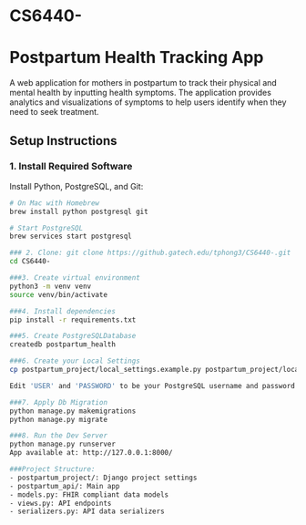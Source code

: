 # CS6440-
# Postpartum Health Tracking App

A web application for mothers in postpartum to track their physical and mental health by inputting health symptoms. The application provides analytics and visualizations of symptoms to help users identify when they need to seek treatment.

## Setup Instructions

### 1. Install Required Software

Install Python, PostgreSQL, and Git:
```bash
# On Mac with Homebrew
brew install python postgresql git

# Start PostgreSQL
brew services start postgresql

### 2. Clone: git clone https://github.gatech.edu/tphong3/CS6440-.git
cd CS6440-

###3. Create virtual environment
python3 -m venv venv
source venv/bin/activate

###4. Install dependencies
pip install -r requirements.txt

###5. Create PostgreSQLDatabase
createdb postpartum_health

###6. Create your Local Settings 
cp postpartum_project/local_settings.example.py postpartum_project/local_settings.py

Edit 'USER' and 'PASSWORD' to be your PostgreSQL username and password

###7. Apply Db Migration
python manage.py makemigrations
python manage.py migrate

###8. Run the Dev Server
python manage.py runserver
App available at: http://127.0.0.1:8000/

###Project Structure:
- postpartum_project/: Django project settings
- postpartum_api/: Main app
- models.py: FHIR compliant data models
- views.py: API endpoints
- serializers.py: API data serializers

